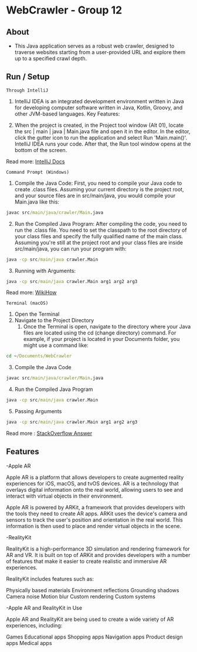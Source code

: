 #  WebCrawler - Group 12

## About

- This Java application serves as a robust web crawler, designed to traverse websites starting from a user-provided URL and explore them up to a specified crawl depth.


## Run / Setup

`Through IntelliJ`

1. IntelliJ IDEA is an integrated development environment written in Java for developing computer software written in Java, Kotlin, Groovy, and other JVM-based languages.
Key Features:

2. When the project is created, in the Project tool window (Alt 01), locate the src | main | java | Main.java file and open it in the editor.
In the editor, click the  gutter icon to run the application and select Run 'Main.main()'. IntelliJ IDEA runs your code. After that, the Run tool window opens at the bottom of the screen.

Read more: [IntelliJ Docs](https://www.jetbrains.com/help/idea/run-java-applications.html#run_application)

`Command Prompt (Windows)`

1. Compile the Java Code:
First, you need to compile your Java code to create .class files. Assuming your current directory is the project root, and your source files are in src/main/java, you would compile your Main.java like this:
```bat
javac src/main/java/crawler/Main.java
```
2. Run the Compiled Java Program:
   After compiling the code, you need to run the .class file. You need to set the classpath to the root directory of your class files and specify the fully qualified name of the main class. Assuming you're still at the project root and your class files are inside src/main/java, you can run your program with:
```bat
java -cp src/main/java crawler.Main
```
3. Running with Arguments:
```bat
java -cp src/main/java crawler.Main arg1 arg2 arg3
```

Read more: [WikiHow](https://www.wikihow.com/Compile-%26-Run-Java-Program-Using-Command-Prompt#:~:text=At%20the%20command%20prompt%2C%20type,program%20after%20it%20is%20compiled.)

`Terminal (macOS)`

1. Open the Terminal
2. Navigate to the Project Directory
   1. Once the Terminal is open, navigate to the directory where your Java files are located using the cd (change directory) command. For example, if your project is located in your Documents folder, you might use a command like:
```bat
cd ~/Documents/WebCrawler
```
3. Compile the Java Code
```bat
javac src/main/java/crawler/Main.java
```
4. Run the Compiled Java Program
```bat
java -cp src/main/java crawler.Main
```
5. Passing Arguments
```bat
java -cp src/main/java crawler.Main arg1 arg2 arg3
```

Read more : [StackOverflow Answer](https://stackoverflow.com/a/2361108/13667327)

## Features

-Apple AR

Apple AR is a platform that allows developers to create augmented reality experiences for iOS, macOS, and tvOS devices. AR is a technology that overlays digital information onto the real world, allowing users to see and interact with virtual objects in their environment.

Apple AR is powered by ARKit, a framework that provides developers with the tools they need to create AR apps. ARKit uses the device's camera and sensors to track the user's position and orientation in the real world. This information is then used to place and render virtual objects in the scene.

-RealityKit

RealityKit is a high-performance 3D simulation and rendering framework for AR and VR. It is built on top of ARKit and provides developers with a number of features that make it easier to create realistic and immersive AR experiences.

RealityKit includes features such as:

Physically based materials
Environment reflections
Grounding shadows
Camera noise
Motion blur
Custom rendering
Custom systems

-Apple AR and RealityKit in Use

Apple AR and RealityKit are being used to create a wide variety of AR experiences, including:

Games
Educational apps
Shopping apps
Navigation apps
Product design apps
Medical apps
